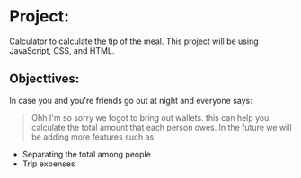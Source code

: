 # Project:
 Calculator to calculate the tip of the meal. This project will be using JavaScript, CSS, and HTML.
 
 ## Objecttives:
In case you and you're friends go out at night and everyone says:
> Ohh I'm so sorry we fogot to bring out wallets.
this can help you calculate the total amount that each person owes. In the future we will be adding more features such as:
- Separating the total among people
- Trip expenses

 
 
